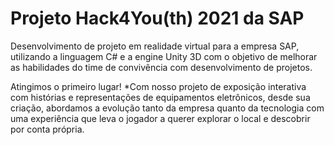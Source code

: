 # Projeto Hack4You(th) 2021 da SAP
Desenvolvimento de projeto em realidade virtual para a empresa SAP, utilizando a linguagem C# e a engine Unity 3D com o objetivo de melhorar as habilidades do time de convivência com desenvolvimento de projetos.

Atingimos o primeiro lugar!
*Com nosso projeto de exposição interativa com histórias e representações de equipamentos eletrônicos, desde sua criação, abordamos a evolução tanto da empresa quanto da tecnologia com uma experiência que leva o jogador a querer explorar o local e descobrir por conta própria.
